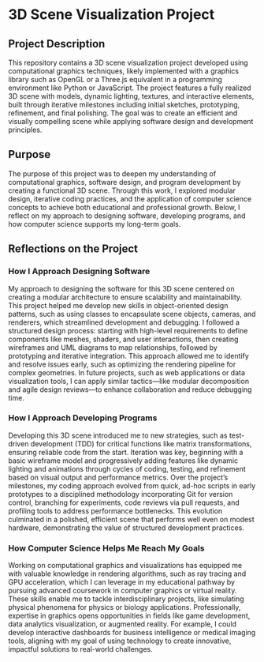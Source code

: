 # 3D Scene Visualization Project

## Project Description
This repository contains a 3D scene visualization project developed using computational graphics techniques, likely implemented with a graphics library such as OpenGL or a Three.js equivalent in a programming environment like Python or JavaScript. The project features a fully realized 3D scene with models, dynamic lighting, textures, and interactive elements, built through iterative milestones including initial sketches, prototyping, refinement, and final polishing. The goal was to create an efficient and visually compelling scene while applying software design and development principles.

## Purpose
The purpose of this project was to deepen my understanding of computational graphics, software design, and program development by creating a functional 3D scene. Through this work, I explored modular design, iterative coding practices, and the application of computer science concepts to achieve both educational and professional growth. Below, I reflect on my approach to designing software, developing programs, and how computer science supports my long-term goals.

## Reflections on the Project

### How I Approach Designing Software
My approach to designing the software for this 3D scene centered on creating a modular architecture to ensure scalability and maintainability. This project helped me develop new skills in object-oriented design patterns, such as using classes to encapsulate scene objects, cameras, and renderers, which streamlined development and debugging. I followed a structured design process: starting with high-level requirements to define components like meshes, shaders, and user interactions, then creating wireframes and UML diagrams to map relationships, followed by prototyping and iterative integration. This approach allowed me to identify and resolve issues early, such as optimizing the rendering pipeline for complex geometries. In future projects, such as web applications or data visualization tools, I can apply similar tactics—like modular decomposition and agile design reviews—to enhance collaboration and reduce debugging time.

### How I Approach Developing Programs
Developing this 3D scene introduced me to new strategies, such as test-driven development (TDD) for critical functions like matrix transformations, ensuring reliable code from the start. Iteration was key, beginning with a basic wireframe model and progressively adding features like dynamic lighting and animations through cycles of coding, testing, and refinement based on visual output and performance metrics. Over the project’s milestones, my coding approach evolved from quick, ad-hoc scripts in early prototypes to a disciplined methodology incorporating Git for version control, branching for experiments, code reviews via pull requests, and profiling tools to address performance bottlenecks. This evolution culminated in a polished, efficient scene that performs well even on modest hardware, demonstrating the value of structured development practices.

### How Computer Science Helps Me Reach My Goals
Working on computational graphics and visualizations has equipped me with valuable knowledge in rendering algorithms, such as ray tracing and GPU acceleration, which I can leverage in my educational pathway by pursuing advanced coursework in computer graphics or virtual reality. These skills enable me to tackle interdisciplinary projects, like simulating physical phenomena for physics or biology applications. Professionally, expertise in graphics opens opportunities in fields like game development, data analytics visualization, or augmented reality. For example, I could develop interactive dashboards for business intelligence or medical imaging tools, aligning with my goal of using technology to create innovative, impactful solutions to real-world challenges.
